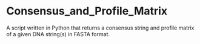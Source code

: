 # Consensus_and_Profile_Matrix
A script written in Python that returns a consensus string and profile matrix of a given DNA string(s) in FASTA format.
